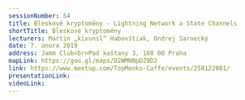 ```yaml
---
sessionNumber: 54
title: Bleskové kryptoměny - Lightning Network a State Channels
shortTitle: Bleskové kryptoměny
lecturers: Martin „kixunil“ Habovštiak, Ondrej Sarnecký
date: 7. února 2019
address: Jamm Club<br>Pod kaštany 3, 160 00 Praha
mapLink: https://goo.gl/maps/D2WMNNpDZ9D2
link: https://www.meetup.com/TopMonks-Caffe/events/258122001/
presentationLink:
videoLink:
---
```

